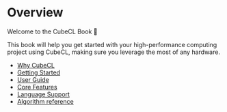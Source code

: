 # Overview

Welcome to the CubeCL Book 👋

This book will help you get started with your high-performance computing project using CubeCL,
making sure you leverage the most of any hardware.

- [Why CubeCL](./motivation.md)
- [Getting Started](./getting-started/summary.md)
- [User Guide](./user-guide/summary.md)
- [Core Features](./core-features/summary.md)
- [Language Support](./language-support/summary.md)
- [Algorithm reference](./algorithms/summary.md)
